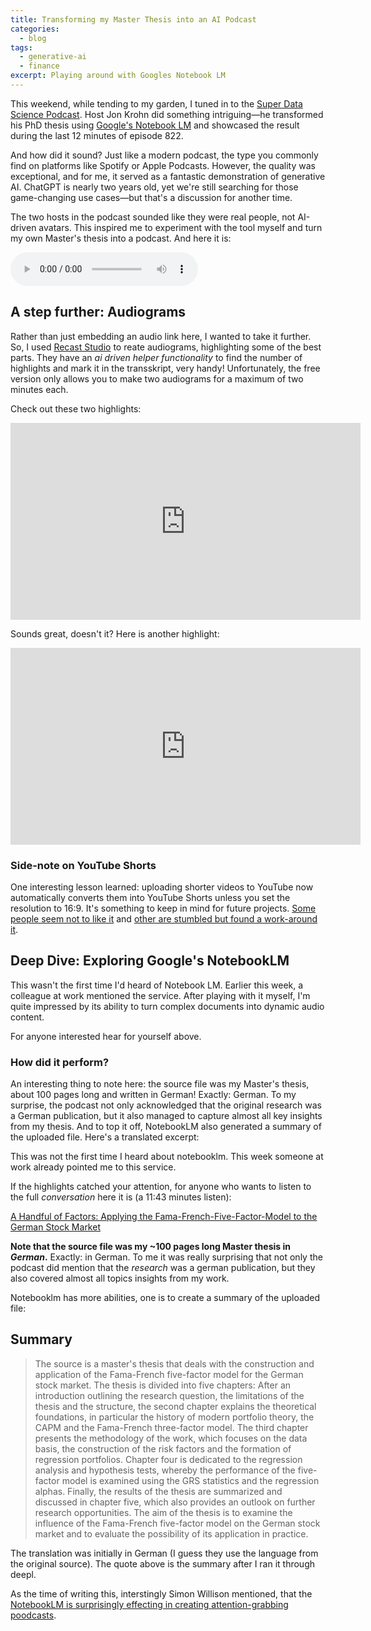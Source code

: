 ```yaml
---
title: Transforming my Master Thesis into an AI Podcast
categories:
  - blog
tags:
  - generative-ai
  - finance
excerpt: Playing around with Googles Notebook LM
---
```


This weekend, while tending to my garden, I tuned in to the [Super Data Science Podcast][super-data-science-podcast].
Host Jon Krohn did something intriguing—he transformed his PhD thesis using [Google's Notebook LM][notebook-lm] and showcased the result during the last 12 minutes of episode 822.

And how did it sound? Just like a modern podcast, the type you commonly find on platforms like Spotify or Apple Podcasts. However, the quality was exceptional, and for me, it served as a fantastic demonstration of generative AI.
ChatGPT is nearly two years old, yet we're still searching for those game-changing use cases—but that's a discussion for another time.

The two hosts in the podcast sounded like they were real people, not AI-driven avatars.
This inspired me to experiment with the tool myself and turn my own Master's thesis into a podcast. And here it is:

<audio controls> 
  <source src="https://drive.google.com/uc?export=download&id=1buQDWQnzQWaiDpNIdIp38hB17sLaLLVD"> 
  Your browser does not support the audio element.
</audio>

## A step further: Audiograms

Rather than just embedding an audio link here, I wanted to take it further. So, I used [Recast Studio][recast-studio] to reate audiograms, highlighting some of the best parts. They have an _ai driven helper functionality_ to find the number of highlights and mark it in the transskript, very handy! Unfortunately, the free version only allows you to make two audiograms for a maximum of two minutes each.

Check out these two highlights:

<div style="text-align: center;">
<iframe width="560" height="315" src="https://www.youtube.com/embed/c9jxLrzZBnE?si=TlrqFrJBaxJG8NG0" title="YouTube video player" frameborder="0" allow="accelerometer; autoplay; clipboard-write; encrypted-media; gyroscope; picture-in-picture; web-share" referrerpolicy="strict-origin-when-cross-origin" allowfullscreen></iframe>
</div>

Sounds great, doesn't it? Here is another highlight:

<div style="text-align: center;">
<iframe width="560" height="315" src="https://www.youtube.com/embed/9Ju3IEVHqPM" title="A Handful of Factors: Size Premium Surprise in the German Stock Market" frameborder="0" allow="accelerometer; autoplay; clipboard-write; encrypted-media; gyroscope; picture-in-picture; web-share" referrerpolicy="strict-origin-when-cross-origin" allowfullscreen></iframe>
</div>

### Side-note on YouTube Shorts

One interesting lesson learned: uploading shorter videos to YouTube now automatically converts them into YouTube Shorts unless you set the resolution to 16:9. It's something to keep in mind for future projects. [Some people seem not to like it][yt-short-1] and [other are stumbled but found a work-around it][yt-short-2].

## Deep Dive: Exploring Google's NotebookLM

This wasn't the first time I'd heard of Notebook LM. Earlier this week, a colleague at work mentioned the service. After playing with it myself, I'm quite impressed by its ability to turn complex documents into dynamic audio content.

For anyone interested hear for yourself above.

### How did it perform?

An interesting thing to note here: the source file was my Master's thesis, about 100 pages long and written in German!
Exactly: German. To my surprise, the podcast not only acknowledged that the original research was a German publication, but it also managed to capture almost all key insights from my thesis. And to top it off, NotebookLM also generated a summary of the uploaded file. Here's a translated excerpt:

This was not the first time I heard about notebooklm. This week someone at work already pointed me to this service.

If the highlights catched your attention, for anyone who wants to listen to the full _conversation_ here it is (a 11:43 minutes listen):
 
[A Handful of Factors: Applying the Fama-French-Five-Factor-Model to the German Stock Market][handful-of-factors-podcast]

**Note that the source file was my ~100 pages long Master thesis in _German_.**
Exactly: in German. To me it was really surprising that not only the podcast did mention that the _research_ was a german publication, but they also covered almost all topics insights from my work.

Notebooklm has more abilities, one is to create a summary of the uploaded file:

## Summary
> The source is a master's thesis that deals with the construction and application of the Fama-French five-factor model for the German stock market. The thesis is divided into five chapters: After an introduction outlining the research question, the limitations of the thesis and the structure, the second chapter explains the theoretical foundations, in particular the history of modern portfolio theory, the CAPM and the Fama-French three-factor model. The third chapter presents the methodology of the work, which focuses on the data basis, the construction of the risk factors and the formation of regression portfolios. Chapter four is dedicated to the regression analysis and hypothesis tests, whereby the performance of the five-factor model is examined using the GRS statistics and the regression alphas. Finally, the results of the thesis are summarized and discussed in chapter five, which also provides an outlook on further research opportunities. The aim of the thesis is to examine the influence of the Fama-French five-factor model on the German stock market and to evaluate the possibility of its application in practice.

The translation was initially in German (I guess they use the language from the original source). The quote above is the summary after I ran it through deepl.

As the time of writing this, interstingly Simon Willison mentioned, that the [NotebookLM is surprisingly effecting in creating attention-grabbing poodcasts][simon-willison]. 


[super-data-science-podcast]: https://www.superdatascience.com/podcast/822
[notebook-lm]: https://notebooklm.google.com/
[handful-of-factors-podcast]: https://notebooklm.google.com/notebook/e5403eec-df52-4b92-bfe1-d3078e3eeee7/audio
[recast-studio]: https://app.recast.studio/create/
[yt-short-1]: https://www.quora.com/How-can-you-stop-YouTube-turning-your-videos-into-shorts
[yt-short-2]: https://www.reddit.com/r/youtube/comments/xtsl8e/why_wont_my_video_become_a_short_i_set_it_to_9_16/
[simon-willison]: https://simonwillison.net/2024/Sep/29/notebooklm-audio-overview/
